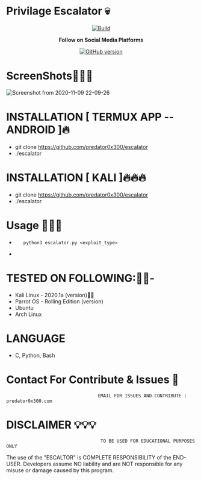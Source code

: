 <h1>Privilage Escalator 💀</h1>
<center><a href="https://github.com/predator0x300/exploitbuffer"><img src="https://img.shields.io/badge/Supported%20OS-Linux%2FWindows%2FmacOS-brightgreengreen.svg" alt="Build" data-canonical-src="https://img.shields.io/badge/Supported%20OS-Linux%2FWindows%2FmacOS-brightgreengreen.svg" style="max-width:100%;"></a></center>
<p align="center">
  <b> Follow on Social Media Platforms </b>
</p>
<p align="center">
<a href="https://www.facebook.com/profile.php?id=100039477441223"><img title="GitHub version" src="https://img.shields.io/badge/-Facebook-blue" ></a> 
</p>

# ScreenShots👨🏼‍💻
![Screenshot from 2020-11-09 22-09-26](https://user-images.githubusercontent.com/57313495/98569197-fe9dce80-22d7-11eb-976e-36364ad65e5a.png)


# INSTALLATION [ TERMUX APP --ANDROID ]🔥
* git clone https://github.com/predator0x300/escalator
* ./escalator

# INSTALLATION [ KALI ]🔥🔥🔥
* git clone https://github.com/predator0x300/escalator
* ./escalator

# Usage 🙋🏻‍♀️
*        python3 escalator.py <exploit_type>
*         

# TESTED ON FOLLOWING:👌🏻-
* Kali Linux - 2020.1a (version)👍🏻
* Parrot OS - Rolling Edition (version)
* Ubuntu 
* Arch Linux
# LANGUAGE 
* C, Python, Bash


# Contact For Contribute & Issues 📲

                                      EMAIL FOR ISSUES AND CONTRIBUTE : predator0x300.com

# DISCLAIMER 💡💡💡
                                       TO BE USED FOR EDUCATIONAL PURPOSES ONLY

The use of the "ESCALTOR" is COMPLETE RESPONSIBILITY of the END-USER. Developers assume NO liability and are NOT responsible for any misuse or damage caused by this program. 



